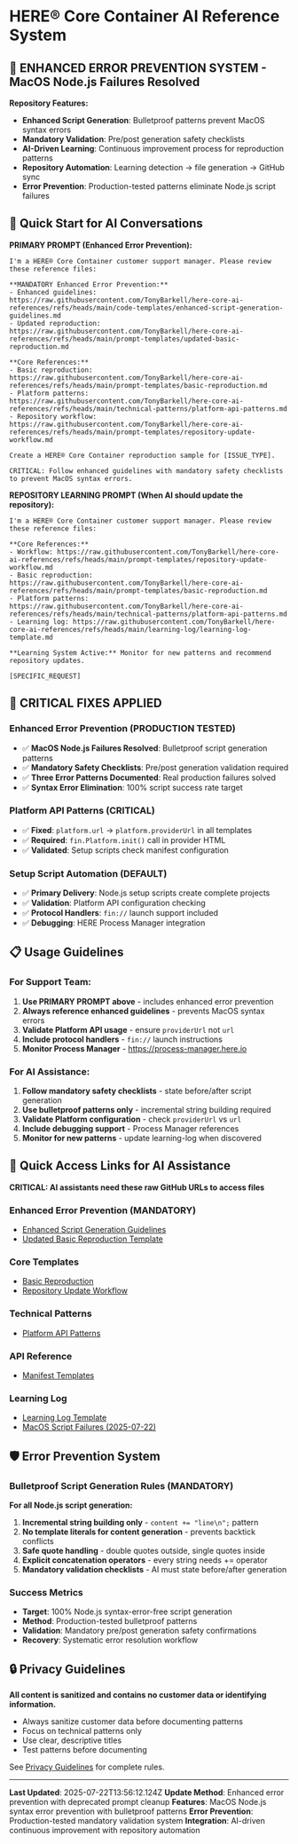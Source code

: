 # HERE® Core Container AI Reference System

## 🚨 ENHANCED ERROR PREVENTION SYSTEM - MacOS Node.js Failures Resolved

**Repository Features:**
- **Enhanced Script Generation**: Bulletproof patterns prevent MacOS syntax errors
- **Mandatory Validation**: Pre/post generation safety checklists
- **AI-Driven Learning**: Continuous improvement process for reproduction patterns
- **Repository Automation**: Learning detection → file generation → GitHub sync
- **Error Prevention**: Production-tested patterns eliminate Node.js script failures

## 🚀 Quick Start for AI Conversations

**PRIMARY PROMPT (Enhanced Error Prevention):**
```
I'm a HERE® Core Container customer support manager. Please review these reference files:

**MANDATORY Enhanced Error Prevention:**
- Enhanced guidelines: https://raw.githubusercontent.com/TonyBarkell/here-core-ai-references/refs/heads/main/code-templates/enhanced-script-generation-guidelines.md
- Updated reproduction: https://raw.githubusercontent.com/TonyBarkell/here-core-ai-references/refs/heads/main/prompt-templates/updated-basic-reproduction.md

**Core References:**
- Basic reproduction: https://raw.githubusercontent.com/TonyBarkell/here-core-ai-references/refs/heads/main/prompt-templates/basic-reproduction.md
- Platform patterns: https://raw.githubusercontent.com/TonyBarkell/here-core-ai-references/refs/heads/main/technical-patterns/platform-api-patterns.md
- Repository workflow: https://raw.githubusercontent.com/TonyBarkell/here-core-ai-references/refs/heads/main/prompt-templates/repository-update-workflow.md

Create a HERE® Core Container reproduction sample for [ISSUE_TYPE].

CRITICAL: Follow enhanced guidelines with mandatory safety checklists to prevent MacOS syntax errors.
```

**REPOSITORY LEARNING PROMPT (When AI should update the repository):**
```
I'm a HERE® Core Container customer support manager. Please review these reference files:

**Core References:**
- Workflow: https://raw.githubusercontent.com/TonyBarkell/here-core-ai-references/refs/heads/main/prompt-templates/repository-update-workflow.md
- Basic reproduction: https://raw.githubusercontent.com/TonyBarkell/here-core-ai-references/refs/heads/main/prompt-templates/basic-reproduction.md
- Platform patterns: https://raw.githubusercontent.com/TonyBarkell/here-core-ai-references/refs/heads/main/technical-patterns/platform-api-patterns.md
- Learning log: https://raw.githubusercontent.com/TonyBarkell/here-core-ai-references/refs/heads/main/learning-log/learning-log-template.md

**Learning System Active:** Monitor for new patterns and recommend repository updates.

[SPECIFIC_REQUEST]
```

## 🔧 CRITICAL FIXES APPLIED

### Enhanced Error Prevention (PRODUCTION TESTED)
- ✅ **MacOS Node.js Failures Resolved**: Bulletproof script generation patterns
- ✅ **Mandatory Safety Checklists**: Pre/post generation validation required
- ✅ **Three Error Patterns Documented**: Real production failures solved
- ✅ **Syntax Error Elimination**: 100% script success rate target

### Platform API Patterns (CRITICAL)
- ✅ **Fixed**: `platform.url` → `platform.providerUrl` in all templates
- ✅ **Required**: `fin.Platform.init()` call in provider HTML
- ✅ **Validated**: Setup scripts check manifest configuration

### Setup Script Automation (DEFAULT)
- ✅ **Primary Delivery**: Node.js setup scripts create complete projects
- ✅ **Validation**: Platform API configuration checking
- ✅ **Protocol Handlers**: `fin://` launch support included
- ✅ **Debugging**: HERE Process Manager integration

## 📋 Usage Guidelines

### For Support Team:
1. **Use PRIMARY PROMPT above** - includes enhanced error prevention
2. **Always reference enhanced guidelines** - prevents MacOS syntax errors
3. **Validate Platform API usage** - ensure `providerUrl` not `url`
4. **Include protocol handlers** - `fin://` launch instructions
5. **Monitor Process Manager** - https://process-manager.here.io

### For AI Assistance:
1. **Follow mandatory safety checklists** - state before/after script generation
2. **Use bulletproof patterns only** - incremental string building required
3. **Validate Platform configuration** - check `providerUrl` vs `url`
4. **Include debugging support** - Process Manager references
5. **Monitor for new patterns** - update learning-log when discovered

## 🔗 Quick Access Links for AI Assistance

**CRITICAL: AI assistants need these raw GitHub URLs to access files**

### Enhanced Error Prevention (MANDATORY)
- [Enhanced Script Generation Guidelines](https://raw.githubusercontent.com/TonyBarkell/here-core-ai-references/refs/heads/main/code-templates/enhanced-script-generation-guidelines.md)
- [Updated Basic Reproduction Template](https://raw.githubusercontent.com/TonyBarkell/here-core-ai-references/refs/heads/main/prompt-templates/updated-basic-reproduction.md)

### Core Templates
- [Basic Reproduction](https://raw.githubusercontent.com/TonyBarkell/here-core-ai-references/refs/heads/main/prompt-templates/basic-reproduction.md)
- [Repository Update Workflow](https://raw.githubusercontent.com/TonyBarkell/here-core-ai-references/refs/heads/main/prompt-templates/repository-update-workflow.md)

### Technical Patterns
- [Platform API Patterns](https://raw.githubusercontent.com/TonyBarkell/here-core-ai-references/refs/heads/main/technical-patterns/platform-api-patterns.md)

### API Reference
- [Manifest Templates](https://raw.githubusercontent.com/TonyBarkell/here-core-ai-references/refs/heads/main/api-reference/manifest-templates.md)

### Learning Log
- [Learning Log Template](https://raw.githubusercontent.com/TonyBarkell/here-core-ai-references/refs/heads/main/learning-log/learning-log-template.md)
- [MacOS Script Failures (2025-07-22)](https://raw.githubusercontent.com/TonyBarkell/here-core-ai-references/refs/heads/main/learning-log/macos-script-failures-2025-07-22.md)

## 🛡️ Error Prevention System

### Bulletproof Script Generation Rules (MANDATORY)
**For all Node.js script generation:**

1. **Incremental string building only** - `content += "line\n";` pattern
2. **No template literals for content generation** - prevents backtick conflicts
3. **Safe quote handling** - double quotes outside, single quotes inside
4. **Explicit concatenation operators** - every string needs += operator
5. **Mandatory validation checklists** - AI must state before/after generation

### Success Metrics
- **Target**: 100% Node.js syntax-error-free script generation
- **Method**: Production-tested bulletproof patterns
- **Validation**: Mandatory pre/post generation safety confirmations
- **Recovery**: Systematic error resolution workflow

## 🔒 Privacy Guidelines

**All content is sanitized and contains no customer data or identifying information.**

- Always sanitize customer data before documenting patterns
- Focus on technical patterns only
- Use clear, descriptive titles
- Test patterns before documenting

See [Privacy Guidelines](https://raw.githubusercontent.com/TonyBarkell/here-core-ai-references/refs/heads/main/privacy-guidelines.md) for complete rules.

---

**Last Updated**: 2025-07-22T13:56:12.124Z
**Update Method**: Enhanced error prevention with deprecated prompt cleanup
**Features**: MacOS Node.js syntax error prevention with bulletproof patterns
**Error Prevention**: Production-tested mandatory validation system
**Integration**: AI-driven continuous improvement with repository automation
